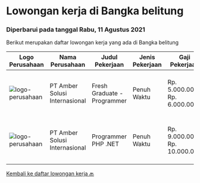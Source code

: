 
  # Lowongan kerja di Bangka belitung

  ### Diperbarui pada tanggal Rabu, 11 Agustus 2021

  Berikut merupakan daftar lowongan kerja yang ada di Bangka belitung

  |Logo Perusahaan | Nama Perusahaan | Judul Pekerjaan | Jenis Pekerjaan | Gaji Pekerjaan | Lokasi | Deskripsi | Tanggal diunggah | Pranala |
  | -------------- | --------------- | --------------- | --------- | --------- | -------------- | ------- | ----------- | ----------- |
  |![logo-perusahaan](https://us.123rf.com/450wm/pavelstasevich/pavelstasevich1811/pavelstasevich181101027/112815900-stock-vector-no-image-available-icon-flat-vector.jpg?ver=6)|PT Amber Solusi Internasional|Fresh Graduate - Programmer|Penuh Waktu|Rp. 5.000.000-Rp. 6.000.000|Makassar|Deskripsi PekerjaanProgrammerAmbersof is looking for a group of talents as programmer. Requirements: Stable internet connection at home is a must Have...|Senin, 09 Agustus 2021|https://www.jobstreet.co.id/id/job/fresh-graduate-programmer-3596976?token=0~3c1e2f2a-cbb3-4cba-89b0-66db8b0e7449&sectionRank=1&jobId=jobstreet-id-job-3596976|
|![logo-perusahaan](https://us.123rf.com/450wm/pavelstasevich/pavelstasevich1811/pavelstasevich181101027/112815900-stock-vector-no-image-available-icon-flat-vector.jpg?ver=6)|PT Amber Solusi Internasional|Programmer PHP .NET|Penuh Waktu|Rp. 9.000.000-Rp. 10.000.000|Makassar|Senior Programmer PHP .NET  Ambersof is looking for a group of talents as programmer. Requirements: At least 3 years of solid hands-on experience in...|Selasa, 10 Agustus 2021|https://www.jobstreet.co.id/id/job/programmer-php-net-3598232?token=0~3c1e2f2a-cbb3-4cba-89b0-66db8b0e7449&sectionRank=2&jobId=jobstreet-id-job-3598232|


  [Kembali ke daftar lowongan kerja 🔙](../README.md#daftar-lowongan-kerja)
  
